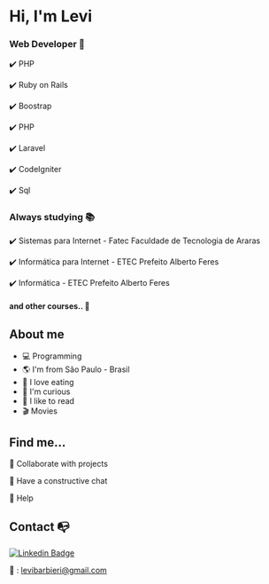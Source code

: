 

<h1> Hi, I'm Levi </h1>

### Web Developer :briefcase:

✔️ PHP

✔️ Ruby on Rails 

✔️ Boostrap

✔️ PHP

✔️ Laravel

✔️ CodeIgniter

✔️ Sql

### Always studying :books:

✔️ Sistemas para Internet - Fatec Faculdade de Tecnologia de Araras 

✔️ Informática para Internet - ETEC Prefeito Alberto Feres

✔️ Informática - ETEC Prefeito Alberto Feres

#### and other courses.. :rocket:

## About me 

- :computer: Programming
- :earth_americas: I'm from São Paulo - Brasil
- :hamburger: I love eating
- :eyes: I'm curious
- :book: I like to read
- :clapper: Movies 
## Find me...

👯 Collaborate with projects 

:speech_balloon: Have a constructive chat

:punch: Help


## Contact :mailbox_with_no_mail:

[![Linkedin Badge](https://img.shields.io/badge/-LinkedIn-blue?style=flat-square&logo=Linkedin&logoColor=white&link=https://www.linkedin.com/in/levi-barbieri/)](https://www.linkedin.com/in/levi-barbieri/)

:email: : levibarbieri@gmail.com

